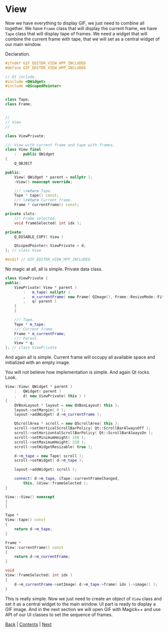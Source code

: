 # View

Now we have everything to display GIF, we just need to combine all together. We
have `Frame` class that will display the current frame, we have `Tape` class that will
display tape of frames. We need a widget that will combine the current frame with
tape, that we will set as a central widget of our main window.

Declaration.

```cpp
#ifndef GIF_EDITOR_VIEW_HPP_INCLUDED
#define GIF_EDITOR_VIEW_HPP_INCLUDED

// Qt include.
#include <QWidget>
#include <QScopedPointer>


class Tape;
class Frame;


//
// View
//

class ViewPrivate;

//! View with current frame and tape with frames.
class View final
	:	public QWidget
{
	Q_OBJECT

public:
	View( QWidget * parent = nullptr );
	~View() noexcept override;

	//! \return Tape.
	Tape * tape() const;
	//! \return Current frame.
	Frame * currentFrame() const;

private slots:
	//! Frame selected.
	void frameSelected( int idx );

private:
	Q_DISABLE_COPY( View )

	QScopedPointer< ViewPrivate > d;
}; // class View

#endif // GIF_EDITOR_VIEW_HPP_INCLUDED
```

No magic at all, all is simple. Private data class.

```cpp
class ViewPrivate {
public:
	ViewPrivate( View * parent )
		:	m_tape( nullptr )
		,	m_currentFrame( new Frame( QImage(), Frame::ResizeMode::FitToSize, parent ) )
		,	q( parent )
	{
	}

	//! Tape.
	Tape * m_tape;
	//! Current frame.
	Frame * m_currentFrame;
	//! Parent.
	View * q;
}; // class ViewPrivate
```

And again all is simple. Current frame will occupy all available space and initialized
with an empty image.

You will not believe how implementation is simple. And again Qt rocks. Look.

```cpp
View::View( QWidget * parent )
	:	QWidget( parent )
	,	d( new ViewPrivate( this ) )
{
	QVBoxLayout * layout = new QVBoxLayout( this );
	layout->setMargin( 0 );
	layout->addWidget( d->m_currentFrame );

	QScrollArea * scroll = new QScrollArea( this );
	scroll->setVerticalScrollBarPolicy( Qt::ScrollBarAlwaysOff );
	scroll->setHorizontalScrollBarPolicy( Qt::ScrollBarAlwaysOn );
	scroll->setMinimumHeight( 150 );
	scroll->setMaximumHeight( 150 );
	scroll->setWidgetResizable( true );

	d->m_tape = new Tape( scroll );
	scroll->setWidget( d->m_tape );

	layout->addWidget( scroll );

	connect( d->m_tape, &Tape::currentFrameChanged,
		this, &View::frameSelected );
}

View::~View() noexcept
{
}

Tape *
View::tape() const
{
	return d->m_tape;
}

Frame *
View::currentFrame() const
{
	return d->m_currentFrame;
}

void
View::frameSelected( int idx )
{
	d->m_currentFrame->setImage( d->m_tape->frame( idx )->image() );
}
```

This is really simple. Now we just need to create an object of `View` class and set it
as a central widget to the main window. UI part is ready to display a GIF image. And in the next
section we will open GIF with Magick++ and use API of our UI classes to set the
sequence of frames.

[Back](tape.md) | [Contents](../README.md) | [Next](reading.md)